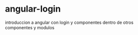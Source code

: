 # angular-login
introduccion a angular con login y componentes dentro de otros componentes y modulos
